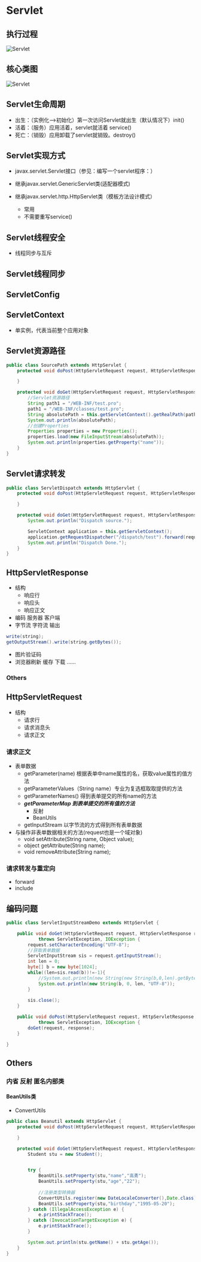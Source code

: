 # Servlet

## 执行过程
![Servlet](Servlet执行过程.png)

## 核心类图
![Servlet](02Servlet规范的核心类图.jpg)

## Servlet生命周期

- 出生：（实例化-->初始化）第一次访问Servlet就出生（默认情况下）init()
- 活着：（服务）应用活着，servlet就活着 service()
- 死亡：（销毁）应用卸载了servlet就销毁。destroy()

## Servlet实现方式

- javax.servlet.Servlet接口（参见：编写一个servlet程序：）

- 继承javax.servlet.GenericServlet类(适配器模式)
 
- 继承javax.servlet.http.HttpServlet类（模板方法设计模式）
    - 常用
    - 不需要重写service()
    
## Servlet线程安全
    
- 线程同步与互斥

## Servlet线程同步

## ServletConfig

## ServletContext

- 单实例，代表当前整个应用对象

## Servlet资源路径

```java
public class SourcePath extends HttpServlet {
    protected void doPost(HttpServletRequest request, HttpServletResponse response) throws ServletException, IOException {

    }

    protected void doGet(HttpServletRequest request, HttpServletResponse response) throws ServletException, IOException {
        //Servlet资源路径
        String path1 = "/WEB-INF/test.pro";
        path1 = "/WEB-INF/classes/test.pro";
        String absolutePath = this.getServletContext().getRealPath(path1);
        System.out.println(absolutePath);
        //创建Properties
        Properties properties = new Properties();
        properties.load(new FileInputStream(absolutePath));
        System.out.println(properties.getProperty("name"));
    }
}
```

## Servlet请求转发

```java
public class ServletDispatch extends HttpServlet {
    protected void doPost(HttpServletRequest request, HttpServletResponse response) throws ServletException, IOException {

    }

    protected void doGet(HttpServletRequest request, HttpServletResponse response) throws ServletException, IOException {
        System.out.println("Dispatch source.");

        ServletContext application = this.getServletContext();
        application.getRequestDispatcher("/dispatch/test").forward(request,response);
        System.out.println("Dispatch Done.");
    }
}
```

## HttpServletResponse

- 结构
    - 响应行
    - 响应头
    - 响应正文
- 编码 服务器 客户端
- 字节流 字符流 输出

```java
write(string);
getOutputStream().write(string.getBytes());
```

- 图片验证码
- 浏览器刷新 缓存 下载 ......

### Others

## HttpServletRequest

- 结构
    - 请求行
    - 请求消息头
    - 请求正文

### 请求正文

- 表单数据
    - getParameter(name) 根据表单中name属性的名，获取value属性的值方法 
    - getParameterValues（String name）专业为复选框取取提供的方法
    - getParameterNames() 得到表单提交的所有name的方法 
    - **_getParameterMap 到表单提交的所有值的方法_**
        - 反射 
        - BeanUtils
    - getInputStream  以字节流的方式得到所有表单数据
- 与操作非表单数据相关的方法(request也是一个域对象)
    - void setAttribute(String name, Object value);
    - object getAttribute(String name);
    - void removeAttribute(String name);

### 请求转发与重定向

- forward
- include

## 编码问题



```java
public class ServletInputStreamDemo extends HttpServlet {

	public void doGet(HttpServletRequest request, HttpServletResponse response)
			throws ServletException, IOException {
		request.setCharacterEncoding("UTF-8");
		//获取表单数据
		ServletInputStream sis = request.getInputStream();
		int len = 0;
		byte[] b = new byte[1024];
		while((len=sis.read(b))!=-1){
			//System.out.println(new String(new String(b,0,len).getBytes(),"utf-8"));
			System.out.println(new String(b, 0, len, "UTF-8"));
		}
		
		sis.close();
	}

	public void doPost(HttpServletRequest request, HttpServletResponse response)
			throws ServletException, IOException {
		doGet(request, response);
	}

}

```


## Others

### 内省 反射 匿名内部类

#### BeanUtils类

- ConvertUtils

```java
public class Beanutil extends HttpServlet {
    protected void doPost(HttpServletRequest request, HttpServletResponse response) throws ServletException, IOException {

    }

    protected void doGet(HttpServletRequest request, HttpServletResponse response) throws ServletException, IOException {
        Student stu = new Student();


        try {
            BeanUtils.setProperty(stu,"name","高勇");
            BeanUtils.setProperty(stu,"age","22");
            
            //注册类型转换器
            ConvertUtils.register(new DateLocaleConverter(),Date.class);
            BeanUtils.setProperty(stu,"birthday","1995-05-20");
        } catch (IllegalAccessException e) {
            e.printStackTrace();
        } catch (InvocationTargetException e) {
            e.printStackTrace();
        }

        System.out.println(stu.getName() + stu.getAge());
    }
}
```








